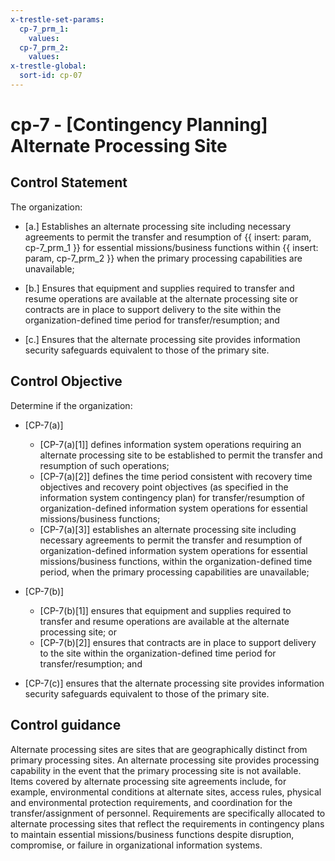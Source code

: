 ```yaml
---
x-trestle-set-params:
  cp-7_prm_1:
    values:
  cp-7_prm_2:
    values:
x-trestle-global:
  sort-id: cp-07
---
```


# cp-7 - \[Contingency Planning\] Alternate Processing Site

## Control Statement

The organization:

- \[a.\] Establishes an alternate processing site including necessary agreements to permit the transfer and resumption of {{ insert: param, cp-7_prm_1 }} for essential missions/business functions within {{ insert: param, cp-7_prm_2 }} when the primary processing capabilities are unavailable;

- \[b.\] Ensures that equipment and supplies required to transfer and resume operations are available at the alternate processing site or contracts are in place to support delivery to the site within the organization-defined time period for transfer/resumption; and

- \[c.\] Ensures that the alternate processing site provides information security safeguards equivalent to those of the primary site.

## Control Objective

Determine if the organization:

- \[CP-7(a)\]

  - \[CP-7(a)[1]\] defines information system operations requiring an alternate processing site to be established to permit the transfer and resumption of such operations;
  - \[CP-7(a)[2]\] defines the time period consistent with recovery time objectives and recovery point objectives (as specified in the information system contingency plan) for transfer/resumption of organization-defined information system operations for essential missions/business functions;
  - \[CP-7(a)[3]\] establishes an alternate processing site including necessary agreements to permit the transfer and resumption of organization-defined information system operations for essential missions/business functions, within the organization-defined time period, when the primary processing capabilities are unavailable;

- \[CP-7(b)\]

  - \[CP-7(b)[1]\] ensures that equipment and supplies required to transfer and resume operations are available at the alternate processing site; or
  - \[CP-7(b)[2]\] ensures that contracts are in place to support delivery to the site within the organization-defined time period for transfer/resumption; and

- \[CP-7(c)\] ensures that the alternate processing site provides information security safeguards equivalent to those of the primary site.

## Control guidance

Alternate processing sites are sites that are geographically distinct from primary processing sites. An alternate processing site provides processing capability in the event that the primary processing site is not available. Items covered by alternate processing site agreements include, for example, environmental conditions at alternate sites, access rules, physical and environmental protection requirements, and coordination for the transfer/assignment of personnel. Requirements are specifically allocated to alternate processing sites that reflect the requirements in contingency plans to maintain essential missions/business functions despite disruption, compromise, or failure in organizational information systems.
